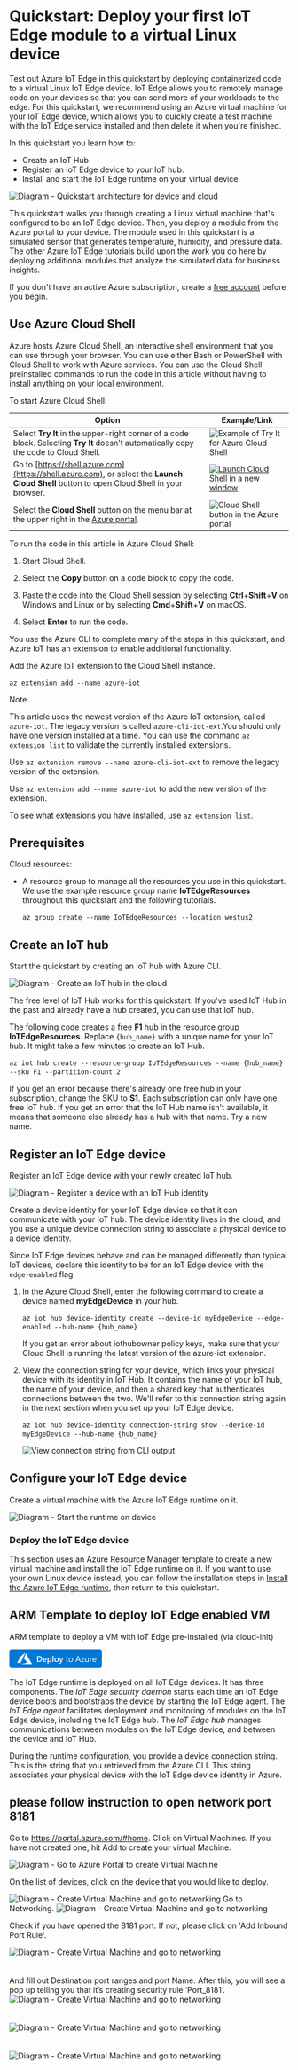 

# Quickstart: Deploy your first IoT Edge module to a virtual Linux device

Test out Azure IoT Edge in this quickstart by deploying containerized code to a virtual Linux IoT Edge device. IoT Edge allows you to remotely manage code on your devices so that you can send more of your workloads to the edge. For this quickstart, we recommend using an Azure virtual machine for your IoT Edge device, which allows you to quickly create a test machine with the IoT Edge service installed and then delete it when you're finished.

In this quickstart you learn how to:

* Create an IoT Hub.
* Register an IoT Edge device to your IoT hub.
* Install and start the IoT Edge runtime on your virtual device.


![Diagram - Quickstart architecture for device and cloud](https://github.com/MicrosoftDocs/azure-docs/blob/master/articles/iot-edge/media/quickstart/install-edge-full.png)

This quickstart walks you through creating a Linux virtual machine that's configured to be an IoT Edge device. Then, you deploy a module from the Azure portal to your device. The module used in this quickstart is a simulated sensor that generates temperature, humidity, and pressure data. The other Azure IoT Edge tutorials build upon the work you do here by deploying additional modules that analyze the simulated data for business insights.

If you don't have an active Azure subscription, create a [free account](https://azure.microsoft.com/free) before you begin.

## Use Azure Cloud Shell

Azure hosts Azure Cloud Shell, an interactive shell environment that you can use through your browser. You can use either Bash or PowerShell with Cloud Shell to work with Azure services. You can use the Cloud Shell preinstalled commands to run the code in this article without having to install anything on your local environment.

To start Azure Cloud Shell:

| Option | Example/Link |
|-----------------------------------------------|---|
| Select **Try It** in the upper-right corner of a code block. Selecting **Try It** doesn't automatically copy the code to Cloud Shell. | ![Example of Try It for Azure Cloud Shell](https://github.com/MicrosoftDocs/azure-docs/blob/master/includes/media/cloud-shell-try-it/hdi-azure-cli-try-it.png) |
| Go to [https://shell.azure.com](https://shell.azure.com), or select the **Launch Cloud Shell** button to open Cloud Shell in your browser. | [![Launch Cloud Shell in a new window](https://github.com/MicrosoftDocs/azure-docs/blob/master/includes/media/cloud-shell-try-it/hdi-launch-cloud-shell.png)](https://shell.azure.com) |
| Select the **Cloud Shell** button on the menu bar at the upper right in the [Azure portal](https://portal.azure.com). | ![Cloud Shell button in the Azure portal](https://github.com/MicrosoftDocs/azure-docs/blob/master/includes/media/cloud-shell-try-it/hdi-cloud-shell-menu.png) |

To run the code in this article in Azure Cloud Shell:

1. Start Cloud Shell.

1. Select the **Copy** button on a code block to copy the code.

1. Paste the code into the Cloud Shell session by selecting **Ctrl**+**Shift**+**V** on Windows and Linux or by selecting **Cmd**+**Shift**+**V** on macOS.

1. Select **Enter** to run the code.


You use the Azure CLI to complete many of the steps in this quickstart, and Azure IoT has an extension to enable additional functionality.

Add the Azure IoT extension to the Cloud Shell instance.

   ```azurecli-interactive
   az extension add --name azure-iot
   ```
> [!NOTE]
> This article uses the newest version of the Azure IoT extension, called `azure-iot`. The legacy version is called `azure-cli-iot-ext`.You should only have one version installed at a time. You can use the command `az extension list` to validate the currently installed extensions.
>
> Use `az extension remove --name azure-cli-iot-ext` to remove the legacy version of the extension.
>
> Use `az extension add --name azure-iot` to add the new version of the extension. 
>
> To see what extensions you have installed, use `az extension list`.



## Prerequisites

Cloud resources:

* A resource group to manage all the resources you use in this quickstart. We use the example resource group name **IoTEdgeResources** throughout this quickstart and the following tutorials.

   ```azurecli-interactive
   az group create --name IoTEdgeResources --location westus2
   ```

## Create an IoT hub

Start the quickstart by creating an IoT hub with Azure CLI.

![Diagram - Create an IoT hub in the cloud](https://github.com/MicrosoftDocs/azure-docs/blob/master/articles/iot-edge/media/quickstart-linux/create-iot-hub.png)

The free level of IoT Hub works for this quickstart. If you've used IoT Hub in the past and already have a hub created, you can use that IoT hub.

The following code creates a free **F1** hub in the resource group **IoTEdgeResources**. Replace `{hub_name}` with a unique name for your IoT hub. It might take a few minutes to create an IoT Hub.

   ```azurecli-interactive
   az iot hub create --resource-group IoTEdgeResources --name {hub_name} --sku F1 --partition-count 2
   ```

   If you get an error because there's already one free hub in your subscription, change the SKU to **S1**. Each subscription can only have one free IoT hub. If you get an error that the IoT Hub name isn't available, it means that someone else already has a hub with that name. Try a new name.

## Register an IoT Edge device

Register an IoT Edge device with your newly created IoT hub.

![Diagram - Register a device with an IoT Hub identity](https://github.com/MicrosoftDocs/azure-docs/blob/master/articles/iot-edge/media/quickstart-linux/register-device.png)

Create a device identity for your IoT Edge device so that it can communicate with your IoT hub. The device identity lives in the cloud, and you use a unique device connection string to associate a physical device to a device identity.

Since IoT Edge devices behave and can be managed differently than typical IoT devices, declare this identity to be for an IoT Edge device with the `--edge-enabled` flag.

1. In the Azure Cloud Shell, enter the following command to create a device named **myEdgeDevice** in your hub.

   ```azurecli-interactive
   az iot hub device-identity create --device-id myEdgeDevice --edge-enabled --hub-name {hub_name}
   ```

   If you get an error about iothubowner policy keys, make sure that your Cloud Shell is running the latest version of the azure-iot extension.

2. View the connection string for your device, which links your physical device with its identity in IoT Hub. It contains the name of your IoT hub, the name of your device, and then a shared key that authenticates connections between the two. We'll refer to this connection string again in the next section when you set up your IoT Edge device.

   ```azurecli-interactive
   az iot hub device-identity connection-string show --device-id myEdgeDevice --hub-name {hub_name}
   ```

   ![View connection string from CLI output](https://github.com/MicrosoftDocs/azure-docs/blob/master/articles/iot-edge/media/quickstart/retrieve-connection-string.png)

## Configure your IoT Edge device

Create a virtual machine with the Azure IoT Edge runtime on it.

![Diagram - Start the runtime on device](https://github.com/MicrosoftDocs/azure-docs/blob/master/articles/iot-edge/media/quickstart-linux/start-runtime.png)

### Deploy the IoT Edge device

This section uses an Azure Resource Manager template to create a new virtual machine and install the IoT Edge runtime on it. If you want to use your own Linux device instead, you can follow the installation steps in [Install the Azure IoT Edge runtime](how-to-install-iot-edge.md), then return to this quickstart.


## ARM Template to deploy IoT Edge enabled VM

ARM template to deploy a VM with IoT Edge pre-installed (via cloud-init)

<a href="https://portal.azure.com/#create/Microsoft.Template/uri/https%3A%2F%2Fraw.githubusercontent.com%2Fazure%2Fiotedge-vm-deploy%2Fmaster%2FedgeDeploy.json" target="_blank">
    <img src="https://raw.githubusercontent.com/Azure/azure-quickstart-templates/master/1-CONTRIBUTION-GUIDE/images/deploytoazure.png" />
</a>



The IoT Edge runtime is deployed on all IoT Edge devices. It has three components. The *IoT Edge security daemon* starts each time an IoT Edge device boots and bootstraps the device by starting the IoT Edge agent. The *IoT Edge agent* facilitates deployment and monitoring of modules on the IoT Edge device, including the IoT Edge hub. The *IoT Edge hub* manages communications between modules on the IoT Edge device, and between the device and IoT Hub.

During the runtime configuration, you provide a device connection string. This is the string that you retrieved from the Azure CLI. This string associates your physical device with the IoT Edge device identity in Azure.

## please follow instruction to open network port 8181

Go to https://portal.azure.com/#home. Click on Virtual Machines. If you have not created one, hit Add to create your virtual Machine. 

![Diagram - Go to Azure Portal to create Virtual Machine](https://github.com/linkernetworks/azure-intelligent-edge-patterns/blob/develop/factory-ai-vision/assets/go%20to%20azure%20portal_1.png)

On the list of devices, click on the device that you would like to deploy.

![Diagram - Create Virtual Machine and go to networking](https://github.com/linkernetworks/azure-intelligent-edge-patterns/blob/develop/factory-ai-vision/assets/go%20to%20azure%20portal_2.png)
Go  to  Networking.
![Diagram - Create Virtual Machine and go to networking](https://github.com/linkernetworks/azure-intelligent-edge-patterns/blob/develop/factory-ai-vision/assets/go%20to%20azure%20portal_3.png)

Check if you have opened the 8181 port. If not, please click on 'Add Inbound Port Rule'. 

![Diagram - Create Virtual Machine and go to networking](https://github.com/linkernetworks/azure-intelligent-edge-patterns/blob/develop/factory-ai-vision/assets/go%20to%20azure%20portal_4.png)
<br/>
<br/>
<br/>
And fill out Destination port ranges and port Name. After this, you will see a pop up telling you that it’s creating security rule ‘Port_8181’. 
![Diagram - Create Virtual Machine and go to networking](https://github.com/linkernetworks/azure-intelligent-edge-patterns/blob/develop/factory-ai-vision/assets/go%20to%20azure%20portal_5.png)
<br/>
<br/>
<br/>
![Diagram - Create Virtual Machine and go to networking](https://github.com/linkernetworks/azure-intelligent-edge-patterns/blob/develop/factory-ai-vision/assets/go%20to%20azure%20portal_6.png)
<br/>
<br/>
<br/>
![Diagram - Create Virtual Machine and go to networking](https://github.com/linkernetworks/azure-intelligent-edge-patterns/blob/develop/factory-ai-vision/assets/go%20to%20azure%20portal_7.png)
